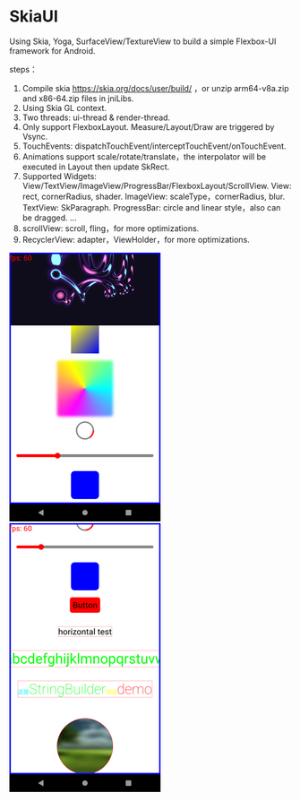 # SkiaUI

Using Skia, Yoga, SurfaceView/TextureView to build a simple Flexbox-UI framework for Android.

steps：

1. Compile skia https://skia.org/docs/user/build/ ，or unzip arm64-v8a.zip and x86-64.zip files in jniLibs.
2. Using Skia GL context.
3. Two threads: ui-thread & render-thread.
4. Only support FlexboxLayout. Measure/Layout/Draw are triggered by Vsync.
5. TouchEvents: dispatchTouchEvent/interceptTouchEvent/onTouchEvent.
6. Animations support scale/rotate/translate，the interpolator will be executed in Layout then update SkRect.
7. Supported Widgets: View/TextView/ImageView/ProgressBar/FlexboxLayout/ScrollView.
   View: rect, cornerRadius, shader.
   ImageView: scaleType，cornerRadius, blur.
   TextView: SkParagraph.
   ProgressBar: circle and linear style，also can be dragged.
   ...
8. scrollView: scroll, fling，for more optimizations.
9. RecyclerView: adapter，ViewHolder，for more optimizations.

![image](https://github.com/tanpuer/SkiaUI2/blob/main/app/example1.png)
![image](https://github.com/tanpuer/SkiaUI2/blob/main/app/example2.png)